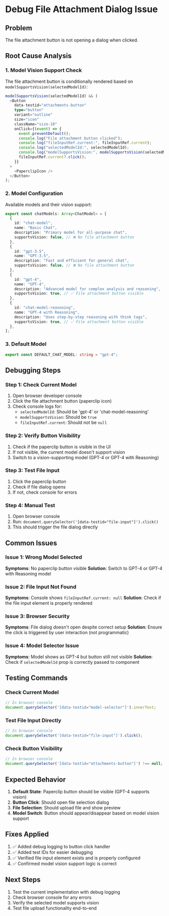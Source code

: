 # Debug File Attachment Dialog Issue

## Problem

The file attachment button is not opening a dialog when clicked.

## Root Cause Analysis

### 1. **Model Vision Support Check**

The file attachment button is conditionally rendered based on `modelSupportsVision(selectedModelId)`:

```typescript
modelSupportsVision(selectedModelId) && (
  <Button
    data-testid="attachments-button"
    type="button"
    variant="outline"
    size="icon"
    className="size-10"
    onClick={(event) => {
      event.preventDefault();
      console.log("File attachment button clicked");
      console.log("fileInputRef.current:", fileInputRef.current);
      console.log("selectedModelId:", selectedModelId);
      console.log("modelSupportsVision:", modelSupportsVision(selectedModelId));
      fileInputRef.current?.click();
    }}
  >
    <PaperclipIcon />
  </Button>
);
```

### 2. **Model Configuration**

Available models and their vision support:

```typescript
export const chatModels: Array<ChatModel> = [
  {
    id: "chat-model",
    name: "Basic Chat",
    description: "Primary model for all-purpose chat",
    supportsVision: false, // ❌ No file attachment button
  },
  {
    id: "gpt-3.5",
    name: "GPT-3.5",
    description: "Fast and efficient for general chat",
    supportsVision: false, // ❌ No file attachment button
  },
  {
    id: "gpt-4",
    name: "GPT-4",
    description: "Advanced model for complex analysis and reasoning",
    supportsVision: true, // ✅ File attachment button visible
  },
  {
    id: "chat-model-reasoning",
    name: "GPT-4 with Reasoning",
    description: "Uses step-by-step reasoning with think tags",
    supportsVision: true, // ✅ File attachment button visible
  },
];
```

### 3. **Default Model**

```typescript
export const DEFAULT_CHAT_MODEL: string = "gpt-4";
```

## Debugging Steps

### Step 1: Check Current Model

1. Open browser developer console
2. Click the file attachment button (paperclip icon)
3. Check console logs for:
   - `selectedModelId`: Should be 'gpt-4' or 'chat-model-reasoning'
   - `modelSupportsVision`: Should be `true`
   - `fileInputRef.current`: Should not be `null`

### Step 2: Verify Button Visibility

1. Check if the paperclip button is visible in the UI
2. If not visible, the current model doesn't support vision
3. Switch to a vision-supporting model (GPT-4 or GPT-4 with Reasoning)

### Step 3: Test File Input

1. Click the paperclip button
2. Check if file dialog opens
3. If not, check console for errors

### Step 4: Manual Test

1. Open browser console
2. Run: `document.querySelector('[data-testid="file-input"]').click()`
3. This should trigger the file dialog directly

## Common Issues

### Issue 1: Wrong Model Selected

**Symptoms**: No paperclip button visible
**Solution**: Switch to GPT-4 or GPT-4 with Reasoning model

### Issue 2: File Input Not Found

**Symptoms**: Console shows `fileInputRef.current: null`
**Solution**: Check if the file input element is properly rendered

### Issue 3: Browser Security

**Symptoms**: File dialog doesn't open despite correct setup
**Solution**: Ensure the click is triggered by user interaction (not programmatic)

### Issue 4: Model Selector Issue

**Symptoms**: Model shows as GPT-4 but button still not visible
**Solution**: Check if `selectedModelId` prop is correctly passed to component

## Testing Commands

### Check Current Model

```javascript
// In browser console
document.querySelector('[data-testid="model-selector"]').innerText;
```

### Test File Input Directly

```javascript
// In browser console
document.querySelector('[data-testid="file-input"]').click();
```

### Check Button Visibility

```javascript
// In browser console
document.querySelector('[data-testid="attachments-button"]') !== null;
```

## Expected Behavior

1. **Default State**: Paperclip button should be visible (GPT-4 supports vision)
2. **Button Click**: Should open file selection dialog
3. **File Selection**: Should upload file and show preview
4. **Model Switch**: Button should appear/disappear based on model vision support

## Fixes Applied

1. ✅ Added debug logging to button click handler
2. ✅ Added test IDs for easier debugging
3. ✅ Verified file input element exists and is properly configured
4. ✅ Confirmed model vision support logic is correct

## Next Steps

1. Test the current implementation with debug logging
2. Check browser console for any errors
3. Verify the selected model supports vision
4. Test file upload functionality end-to-end
